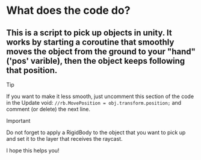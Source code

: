 # What does the code do?
## This is a script to pick up objects in unity. It works by starting a coroutine that smoothly moves the object from the ground to your "hand" ('pos' varible), then the object keeps following that position.

> [!TIP]
> If you want to make it less smooth, just uncomment this section of the code in the Update void: `//rb.MovePosition = obj.transform.position;` and comment (or delete) the next line.

> [!IMPORTANT]
> Do not forget to apply a RigidBody to the object that you want to pick up and set it to the layer that receives the raycast.

I hope this helps you!
